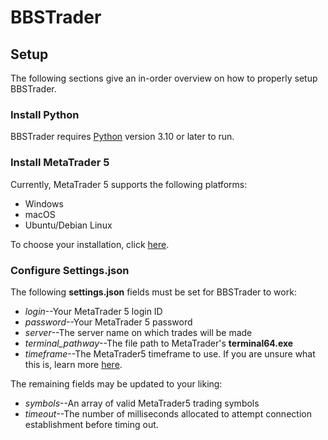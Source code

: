 # BBSTrader

## Setup
The following sections give an in-order overview on how to properly setup BBSTrader.

### Install Python
BBSTrader requires [Python](https://www.python.org/downloads/) version 3.10 or later to run.

### Install MetaTrader 5
Currently, MetaTrader 5 supports the following platforms:
* Windows
* macOS
* Ubuntu/Debian Linux

To choose your installation, click [here](https://www.metatrader5.com/en/download).

### Configure Settings.json
The following **settings.json** fields must be set for BBSTrader to work:
* _login_--Your MetaTrader 5 login ID
* _password_--Your MetaTrader 5 password
* _server_--The server name on which trades will be made
* _terminal_pathway_--The file path to MetaTrader's **terminal64.exe**
* _timeframe_--The MetaTrader5 timeframe to use. If you are unsure what this is, learn more [here](https://myforex.com/en/mt5guide/change-timeframes.html).

The remaining fields may be updated to your liking:
* _symbols_--An array of valid MetaTrader5 trading symbols
* _timeout_--The number of milliseconds allocated to attempt connection establishment before timing out.
